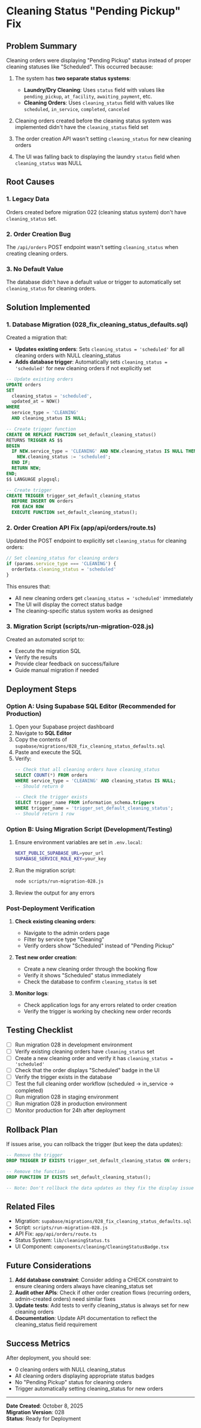 # Cleaning Status "Pending Pickup" Fix

## Problem Summary

Cleaning orders were displaying "Pending Pickup" status instead of proper cleaning statuses like "Scheduled". This occurred because:

1. The system has **two separate status systems**:
   - **Laundry/Dry Cleaning**: Uses `status` field with values like `pending_pickup`, `at_facility`, `awaiting_payment`, etc.
   - **Cleaning Orders**: Uses `cleaning_status` field with values like `scheduled`, `in_service`, `completed`, `canceled`

2. Cleaning orders created before the cleaning status system was implemented didn't have the `cleaning_status` field set
3. The order creation API wasn't setting `cleaning_status` for new cleaning orders
4. The UI was falling back to displaying the laundry `status` field when `cleaning_status` was NULL

## Root Causes

### 1. Legacy Data
Orders created before migration 022 (cleaning status system) don't have `cleaning_status` set.

### 2. Order Creation Bug
The `/api/orders` POST endpoint wasn't setting `cleaning_status` when creating cleaning orders.

### 3. No Default Value
The database didn't have a default value or trigger to automatically set `cleaning_status` for cleaning orders.

## Solution Implemented

### 1. Database Migration (028_fix_cleaning_status_defaults.sql)

Created a migration that:
- **Updates existing orders**: Sets `cleaning_status = 'scheduled'` for all cleaning orders with NULL cleaning_status
- **Adds database trigger**: Automatically sets `cleaning_status = 'scheduled'` for new cleaning orders if not explicitly set

```sql
-- Update existing orders
UPDATE orders
SET 
  cleaning_status = 'scheduled',
  updated_at = NOW()
WHERE 
  service_type = 'CLEANING' 
  AND cleaning_status IS NULL;

-- Create trigger function
CREATE OR REPLACE FUNCTION set_default_cleaning_status()
RETURNS TRIGGER AS $$
BEGIN
  IF NEW.service_type = 'CLEANING' AND NEW.cleaning_status IS NULL THEN
    NEW.cleaning_status := 'scheduled';
  END IF;
  RETURN NEW;
END;
$$ LANGUAGE plpgsql;

-- Create trigger
CREATE TRIGGER trigger_set_default_cleaning_status
  BEFORE INSERT ON orders
  FOR EACH ROW
  EXECUTE FUNCTION set_default_cleaning_status();
```

### 2. Order Creation API Fix (app/api/orders/route.ts)

Updated the POST endpoint to explicitly set `cleaning_status` for cleaning orders:

```typescript
// Set cleaning_status for cleaning orders
if (params.service_type === 'CLEANING') {
  orderData.cleaning_status = 'scheduled'
}
```

This ensures that:
- All new cleaning orders get `cleaning_status = 'scheduled'` immediately
- The UI will display the correct status badge
- The cleaning-specific status system works as designed

### 3. Migration Script (scripts/run-migration-028.js)

Created an automated script to:
- Execute the migration SQL
- Verify the results
- Provide clear feedback on success/failure
- Guide manual migration if needed

## Deployment Steps

### Option A: Using Supabase SQL Editor (Recommended for Production)

1. Open your Supabase project dashboard
2. Navigate to **SQL Editor**
3. Copy the contents of `supabase/migrations/028_fix_cleaning_status_defaults.sql`
4. Paste and execute the SQL
5. Verify:
   ```sql
   -- Check that all cleaning orders have cleaning_status
   SELECT COUNT(*) FROM orders 
   WHERE service_type = 'CLEANING' AND cleaning_status IS NULL;
   -- Should return 0
   
   -- Check the trigger exists
   SELECT trigger_name FROM information_schema.triggers 
   WHERE trigger_name = 'trigger_set_default_cleaning_status';
   -- Should return 1 row
   ```

### Option B: Using Migration Script (Development/Testing)

1. Ensure environment variables are set in `.env.local`:
   ```bash
   NEXT_PUBLIC_SUPABASE_URL=your_url
   SUPABASE_SERVICE_ROLE_KEY=your_key
   ```

2. Run the migration script:
   ```bash
   node scripts/run-migration-028.js
   ```

3. Review the output for any errors

### Post-Deployment Verification

1. **Check existing cleaning orders**:
   - Navigate to the admin orders page
   - Filter by service type "Cleaning"
   - Verify orders show "Scheduled" instead of "Pending Pickup"

2. **Test new order creation**:
   - Create a new cleaning order through the booking flow
   - Verify it shows "Scheduled" status immediately
   - Check the database to confirm `cleaning_status` is set

3. **Monitor logs**:
   - Check application logs for any errors related to order creation
   - Verify the trigger is working by checking new order records

## Testing Checklist

- [ ] Run migration 028 in development environment
- [ ] Verify existing cleaning orders have `cleaning_status` set
- [ ] Create a new cleaning order and verify it has `cleaning_status = 'scheduled'`
- [ ] Check that the order displays "Scheduled" badge in the UI
- [ ] Verify the trigger exists in the database
- [ ] Test the full cleaning order workflow (scheduled → in_service → completed)
- [ ] Run migration 028 in staging environment
- [ ] Run migration 028 in production environment
- [ ] Monitor production for 24h after deployment

## Rollback Plan

If issues arise, you can rollback the trigger (but keep the data updates):

```sql
-- Remove the trigger
DROP TRIGGER IF EXISTS trigger_set_default_cleaning_status ON orders;

-- Remove the function
DROP FUNCTION IF EXISTS set_default_cleaning_status();

-- Note: Don't rollback the data updates as they fix the display issue
```

## Related Files

- Migration: `supabase/migrations/028_fix_cleaning_status_defaults.sql`
- Script: `scripts/run-migration-028.js`
- API Fix: `app/api/orders/route.ts`
- Status System: `lib/cleaningStatus.ts`
- UI Component: `components/cleaning/CleaningStatusBadge.tsx`

## Future Considerations

1. **Add database constraint**: Consider adding a CHECK constraint to ensure cleaning orders always have cleaning_status set
2. **Audit other APIs**: Check if other order creation flows (recurring orders, admin-created orders) need similar fixes
3. **Update tests**: Add tests to verify cleaning_status is always set for new cleaning orders
4. **Documentation**: Update API documentation to reflect the cleaning_status field requirement

## Success Metrics

After deployment, you should see:
- 0 cleaning orders with NULL cleaning_status
- All cleaning orders displaying appropriate status badges
- No "Pending Pickup" status for cleaning orders
- Trigger automatically setting cleaning_status for new orders

---

**Date Created**: October 8, 2025  
**Migration Version**: 028  
**Status**: Ready for Deployment
